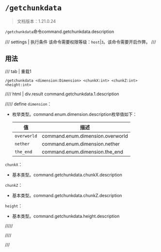 # `/getchunkdata`

> 文档版本：1.21.0.24

`/getchunkdata`命令command.getchunkdata.description

/// settings | 执行条件
该命令需要权限等级：`host`|`3`。该命令需要开启作弊。
///

## 用法

/// tab | 重载1
```mcfunction
/getchunkdata <dimension:Dimension> <chunkX:int> <chunkZ:int> <height:int>
```

//// html | div.result
command.getchunkdata.1.description

///// define
`dimension`：<!-- md:samp Dimension -->

- 枚举类型。command.enum.dimension.description枚举值如下：

  |值|描述|
  |---|---|
  |`overworld`|command.enum.dimension.overworld|
  |`nether`|command.enum.dimension.nether|
  |`the_end`|command.enum.dimension.the_end|


`chunkX`：<!-- md:samp int -->

- 基本类型。command.getchunkdata.chunkX.description

`chunkZ`：<!-- md:samp int -->

- 基本类型。command.getchunkdata.chunkZ.description

`height`：<!-- md:samp int -->

- 基本类型。command.getchunkdata.height.description


/////

////

///
